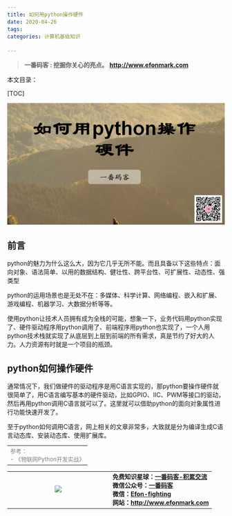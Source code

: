 ```yaml
---
title: 如何用python操作硬件
date: 2020-04-26
tags: 
categories: 计算机基础知识

---
```


> **一番码客 : 挖掘你关心的亮点。**
> **http://www.efonmark.com**

本文目录：

[TOC]

![image-20200426224227098](2020-04-26-如何用python操作硬件/image-20200426224227098.png)

<!-- more -->

## 前言

python的魅力为什么这么大，因为它几乎无所不能。而且具备以下这些特点：面向对象、语法简单、以用的数据结构、健壮性、跨平台性、可扩展性、动态性、强类型

python的运用场景也是无处不在：多媒体、科学计算、网络编程、嵌入和扩展、游戏编程、机器学习、大数据分析等等。

使用python让技术人员拥有成为全栈的可能，想象一下，业务代码用python实现了、硬件驱动程序用python调用了、前端程序用python也实现了，一个人用python技术栈就实现了从底层到上层到前端的所有需求，真是节约了好大的人力。人力资源有时就是一个项目的瓶颈。

## python如何操作硬件

通常情况下，我们做硬件的驱动程序是用C语言实现的，那python要操作硬件就很简单了，用C语言编写基本的硬件驱动，比如GPIO、IIC、PWM等接口的驱动，然后再用python调用C语言就可以了。这里就可以借助python的面向对象属性进行功能快速开发了。

至于python如何调用C语言，网上相关的文章非常多，大致就是分为编译生成C语言动态库、安装动态库、使用扩展库。





<table>
    <td>
    <font size="2" color="gray">参考：</font><br>
    <font size="2" color="gray">
        - 《物联网Python开发实战》
    </font><br>
    </td>
</table>




<table>
<tr>
<td ><center><img src="http://www.efonmark.com/efonmark-blog/readme/guanzhu_1.jpg" width=50%></center></td>
<td width="50%" align=left><b>
    免费知识星球：<a href="http://www.efonmark.com/efonmark-blog/readme/zhishixingqiu1.png">一番码客-积累交流</a><br>
    微信公众号：<a href="http://www.efonmark.com/efonmark-blog/readme/guanzhu_1.jpg">一番码客</a><br>
    微信：<a href="http://www.efonmark.com/efonmark-blog/readme/weixin.jpg">Efon-fighting</a><br>
    网站：<a href="http://www.efonmark.com">http://www.efonmark.com</a><br></b></td>
</tr>
</table>